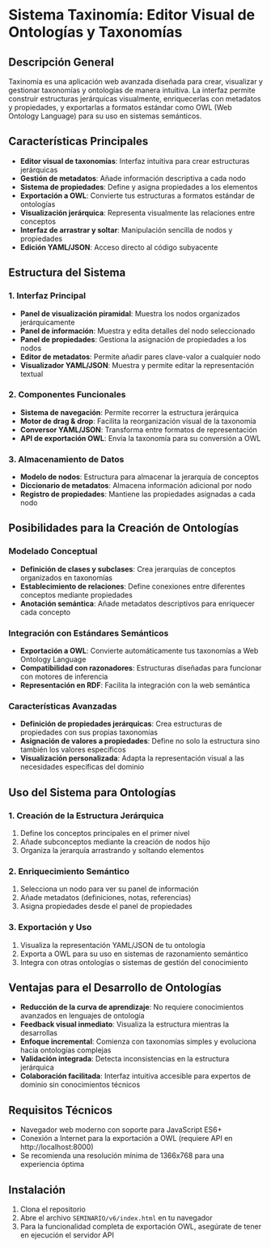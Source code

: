 # Sistema Taxinomía: Editor Visual de Ontologías y Taxonomías

## Descripción General

Taxinomía es una aplicación web avanzada diseñada para crear, visualizar y gestionar taxonomías y ontologías de manera intuitiva. La interfaz permite construir estructuras jerárquicas visualmente, enriquecerlas con metadatos y propiedades, y exportarlas a formatos estándar como OWL (Web Ontology Language) para su uso en sistemas semánticos.

## Características Principales

- **Editor visual de taxonomías**: Interfaz intuitiva para crear estructuras jerárquicas
- **Gestión de metadatos**: Añade información descriptiva a cada nodo
- **Sistema de propiedades**: Define y asigna propiedades a los elementos
- **Exportación a OWL**: Convierte tus estructuras a formatos estándar de ontologías
- **Visualización jerárquica**: Representa visualmente las relaciones entre conceptos
- **Interfaz de arrastrar y soltar**: Manipulación sencilla de nodos y propiedades
- **Edición YAML/JSON**: Acceso directo al código subyacente

## Estructura del Sistema

### 1. Interfaz Principal

- **Panel de visualización piramidal**: Muestra los nodos organizados jerárquicamente
- **Panel de información**: Muestra y edita detalles del nodo seleccionado
- **Panel de propiedades**: Gestiona la asignación de propiedades a los nodos
- **Editor de metadatos**: Permite añadir pares clave-valor a cualquier nodo
- **Visualizador YAML/JSON**: Muestra y permite editar la representación textual

### 2. Componentes Funcionales

- **Sistema de navegación**: Permite recorrer la estructura jerárquica
- **Motor de drag & drop**: Facilita la reorganización visual de la taxonomía
- **Conversor YAML/JSON**: Transforma entre formatos de representación
- **API de exportación OWL**: Envía la taxonomía para su conversión a OWL

### 3. Almacenamiento de Datos

- **Modelo de nodos**: Estructura para almacenar la jerarquía de conceptos
- **Diccionario de metadatos**: Almacena información adicional por nodo
- **Registro de propiedades**: Mantiene las propiedades asignadas a cada nodo

## Posibilidades para la Creación de Ontologías

### Modelado Conceptual

- **Definición de clases y subclases**: Crea jerarquías de conceptos organizados en taxonomías
- **Establecimiento de relaciones**: Define conexiones entre diferentes conceptos mediante propiedades
- **Anotación semántica**: Añade metadatos descriptivos para enriquecer cada concepto

### Integración con Estándares Semánticos

- **Exportación a OWL**: Convierte automáticamente tus taxonomías a Web Ontology Language
- **Compatibilidad con razonadores**: Estructuras diseñadas para funcionar con motores de inferencia
- **Representación en RDF**: Facilita la integración con la web semántica

### Características Avanzadas

- **Definición de propiedades jerárquicas**: Crea estructuras de propiedades con sus propias taxonomías
- **Asignación de valores a propiedades**: Define no solo la estructura sino también los valores específicos
- **Visualización personalizada**: Adapta la representación visual a las necesidades específicas del dominio

## Uso del Sistema para Ontologías

### 1. Creación de la Estructura Jerárquica

1. Define los conceptos principales en el primer nivel
2. Añade subconceptos mediante la creación de nodos hijo
3. Organiza la jerarquía arrastrando y soltando elementos

### 2. Enriquecimiento Semántico

1. Selecciona un nodo para ver su panel de información
2. Añade metadatos (definiciones, notas, referencias)
3. Asigna propiedades desde el panel de propiedades

### 3. Exportación y Uso

1. Visualiza la representación YAML/JSON de tu ontología
2. Exporta a OWL para su uso en sistemas de razonamiento semántico
3. Integra con otras ontologías o sistemas de gestión del conocimiento

## Ventajas para el Desarrollo de Ontologías

- **Reducción de la curva de aprendizaje**: No requiere conocimientos avanzados en lenguajes de ontología
- **Feedback visual inmediato**: Visualiza la estructura mientras la desarrollas
- **Enfoque incremental**: Comienza con taxonomías simples y evoluciona hacia ontologías complejas
- **Validación integrada**: Detecta inconsistencias en la estructura jerárquica
- **Colaboración facilitada**: Interfaz intuitiva accesible para expertos de dominio sin conocimientos técnicos

## Requisitos Técnicos

- Navegador web moderno con soporte para JavaScript ES6+
- Conexión a Internet para la exportación a OWL (requiere API en http://localhost:8000)
- Se recomienda una resolución mínima de 1366x768 para una experiencia óptima

## Instalación

1. Clona el repositorio
2. Abre el archivo `SEMINARIO/v6/index.html` en tu navegador
3. Para la funcionalidad completa de exportación OWL, asegúrate de tener en ejecución el servidor API
